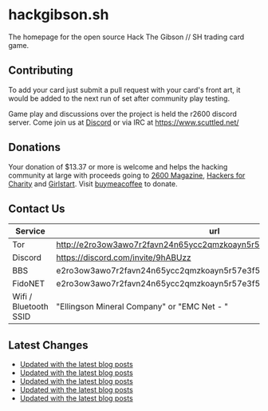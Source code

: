 # hackgibson.sh
The homepage for the open source Hack The Gibson // SH trading card game.


## Contributing

To add your card just submit a pull request with your card's front art, it would be added to the next run of set after community play testing.

Game play and discussions over the project is held the r2600 discord server. Come join us at [Discord](https://discord.com/invite/9hABUzz) or via IRC at https://www.scuttled.net/


## Donations

Your donation of $13.37 or more is welcome and helps the hacking community at large with proceeds going to [2600 Magazine](https://2600.com/), [Hackers for Charity](https://hackersforcharity.org) and [Girlstart](https://girlstart.org).  Visit [buymeacoffee](https://www.buymeacoffee.com/hackgibson.sh) to donate.


## Contact Us

Service | url
-|-
Tor | http://e2ro3ow3awo7r2favn24n65ycc2qmzkoayn5r57e3f56nvjwdcgg32ad.onion
Discord | https://discord.com/invite/9hABUzz
BBS | e2ro3ow3awo7r2favn24n65ycc2qmzkoayn5r57e3f56nvjwdcgg32ad.onion:23
FidoNET | e2ro3ow3awo7r2favn24n65ycc2qmzkoayn5r57e3f56nvjwdcgg32ad.onion:24554
Wifi / Bluetooth SSID | "Ellingson Mineral Company" or "EMC Net - <fidonet address>"

## Latest Changes
<!-- BLOG-POST-LIST:START -->
- [Updated with the latest blog posts](https://github.com/DFW2600/hackgibson.sh/commit/b5f6f43c6c8d9eccf9b8f27e3b241969b9f0a4e1)
- [Updated with the latest blog posts](https://github.com/DFW2600/hackgibson.sh/commit/e6af2e71332c0be9924d9dc31c827ce62592ca30)
- [Updated with the latest blog posts](https://github.com/DFW2600/hackgibson.sh/commit/d9745ded78a06c924083ff4f7e0169f7a3ae51f4)
- [Updated with the latest blog posts](https://github.com/DFW2600/hackgibson.sh/commit/a2c30838fb732dbc54e6933a55eb029709400b92)
- [Updated with the latest blog posts](https://github.com/DFW2600/hackgibson.sh/commit/f9babf2cf89779515785a6d1c21096449476f84d)
<!-- BLOG-POST-LIST:END -->
